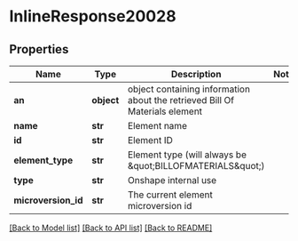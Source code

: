 # InlineResponse20028

## Properties
Name | Type | Description | Notes
------------ | ------------- | ------------- | -------------
**an** | **object** | object containing information about the retrieved Bill Of Materials element | 
**name** | **str** | Element name | 
**id** | **str** | Element ID | 
**element_type** | **str** | Element type (will always be \&quot;BILLOFMATERIALS\&quot;) | 
**type** | **str** | Onshape internal use | 
**microversion_id** | **str** | The current element microversion id | 

[[Back to Model list]](../README.md#documentation-for-models) [[Back to API list]](../README.md#documentation-for-api-endpoints) [[Back to README]](../README.md)


